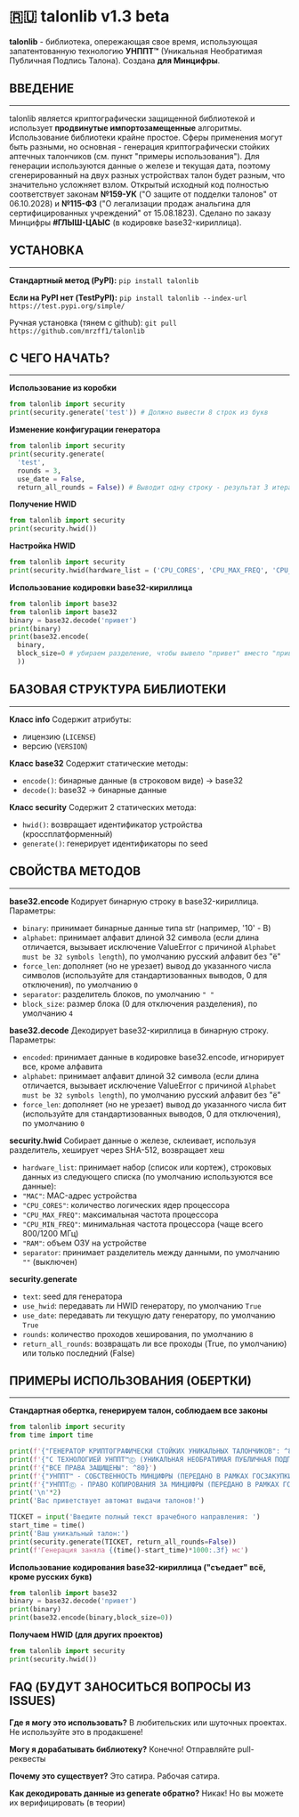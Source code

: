 # 🇷🇺 talonlib v1.3 beta

**talonlib** - библиотека, опережающая свое время, использующая запатентованную технологию **УНППТ™** (Уникальная Необратимая Публичная Подпись Талона). Создана **для Минцифры**.

## ВВЕДЕНИЕ
---
talonlib является криптографически защищенной библиотекой и использует **продвинутые импортозамещенные** алгоритмы. Использование библиотеки крайне простое. Сферы применения могут быть разными, но основная - генерация криптографически стойких аптечных талончиков (см. пункт "примеры использования"). Для генерации используются данные о железе и текущая дата, поэтому сгенерированный на двух разных устройствах талон будет разным, что значительно усложняет взлом. Открытый исходный код полностью соответствует законам **№159-УК** ("О защите от подделки талонов" от 06.10.2028) и **№115-ФЗ** ("О легализации продаж анальгина для сертифицированных учреждений" от 15.08.1823). Сделано по заказу Минцифры **#ГЛЫШ-ЦАЫС** (в кодировке base32-кириллица).

## УСТАНОВКА
---
**Стандартный метод (PyPI):**
`pip install talonlib`

**Если на PyPI нет (TestPyPI):**
`pip install talonlib --index-url https://test.pypi.org/simple/`

Ручная установка (тянем с github):
`git pull https://github.com/mrzff1/talonlib`

## С ЧЕГО НАЧАТЬ?
---
**Использование из коробки**
```python
from talonlib import security
print(security.generate('test')) # Должно вывести 8 строк из букв
```

**Изменение конфигурации генератора**
```python
from talonlib import security
print(security.generate(
  'test',
  rounds = 3,
  use_date = False,
  return_all_rounds = False)) # Выводит одну строку - результат 3 итераций, при изменении даты вывод не изменится
```

**Получение HWID**
```python
from talonlib import security
print(security.hwid())
```

**Настройка HWID**
```python
from talonlib import security
print(security.hwid(hardware_list = ('CPU_CORES', 'CPU_MAX_FREQ', 'CPU_MIN_FREQ', 'RAM'))) # Все кроме "MAC": у устройств с одинаковым ЦП и объемом ОЗУ будет генерироваться одинаковый HWID
```

**Использование кодировки base32-кириллица**
```python
from talonlib import base32
from talonlib import base32
binary = base32.decode('привет')
print(binary)
print(base32.encode(
  binary,
  block_size=0 # убираем разделение, чтобы вывело "привет" вместо "прив ет"
  ))
```

## БАЗОВАЯ СТРУКТУРА БИБЛИОТЕКИ
---
**Класс info**
Содержит атрибуты:
- лицензию (`LICENSE`)
- версию (`VERSION`)

**Класс base32**
Содержит статические методы:
- `encode()`: бинарные данные (в строковом виде) -> base32
- `decode()`: base32 -> бинарные данные

**Класс security**
Содержит 2 статических метода:
- `hwid()`: возвращает идентификатор устройства (кроссплатформенный)
- `generate()`: генерирует идентификаторы по seed

## СВОЙСТВА МЕТОДОВ
---
**base32.encode**
Кодирует бинарную строку в base32-кириллица. Параметры:
- `binary`: принимает бинарные данные типа str (например, '10' - В)
- `alphabet`: принимает алфавит длиной 32 символа (если длина отличается, вызывает исключение ValueError с причиной `Alphabet must be 32 symbols length`), по умолчанию русский алфавит без "ё"
- `force_len`: дополняет (но не урезает) вывод до указанного числа символов (используйте для стандартизованных выводов, 0 для отключения), по умолчанию `0`
- `separator`: разделитель блоков, по умолчанию `" "`
- `block_size`: размер блока (0 для отключения разделения), по умолчанию `4`

**base32.decode**
Декодирует base32-кириллица в бинарную строку. Параметры:
- `encoded`: принимает данные в кодировке base32.encode, игнорирует все, кроме алфавита
- `alphabet`: принимает алфавит длиной 32 символа (если длина отличается, вызывает исключение ValueError с причиной `Alphabet must be 32 symbols length`), по умолчанию русский алфавит без "ё"
- `force_len`: дополняет (но не урезает) вывод до указанного числа бит (используйте для стандартизованных выводов, 0 для отключения), по умолчанию `0`

**security.hwid**
Собирает данные о железе, склеивает, используя разделитель, хеширует через SHA-512, возвращает хеш
- `hardware_list`: принимает набор (список или кортеж), строковых данных из следующего списка (по умолчанию используются все данные):
 - `"MAC"`: MAC-адрес устройства
 - `"CPU_CORES"`: количество логических ядер процессора
 - `"CPU_MAX_FREQ"`: максимальная частота процессора
 - `"CPU_MIN_FREQ"`: минимальная частота процессора (чаще всего 800/1200 МГц)
 - `"RAM"`: объем ОЗУ на устройстве
- `separator`: принимает разделитель между данными, по умолчанию `""` (выключен)
 
**security.generate**
- `text`: seed для генератора
- `use_hwid`: передавать ли HWID генератору, по умолчанию `True`
- `use_date`: передавать ли текущую дату генератору, по умолчанию `True`
- `rounds`: количество проходов хеширования, по умолчанию `8`
- `return_all_rounds`: возвращать ли все проходы (True, по умолчанию) или только последний (False)

## ПРИМЕРЫ ИСПОЛЬЗОВАНИЯ (ОБЕРТКИ)
---
**Стандартная обертка, генерируем талон, соблюдаем все законы**
```python
from talonlib import security
from time import time

print(f'{"ГЕНЕРАТОР КРИПТОГРАФИЧЕСКИ СТОЙКИХ УНИКАЛЬНЫХ ТАЛОНЧИКОВ": ^80}')
print(f'{"C ТЕХНОЛОГИЕЙ УНППТ™Ⓒ (УНИКАЛЬНАЯ НЕОБРАТИМАЯ ПУБЛИЧНАЯ ПОДПИСЬ ТАЛОНА™Ⓒ)": ^80}')
print(f'{"ВСЕ ПРАВА ЗАЩИЩЕНЫ": ^80}')
print(f'{"УНППТ™ - СОБСТВЕННОСТЬ МИНЦИФРЫ (ПЕРЕДАНО В РАМКАХ ГОСЗАКУПКИ)": ^80}')
print(f'{"УНППТⒸ - ПРАВО КОПИРОВАНИЯ ЗА МИНЦИФРЫ (ПЕРЕДАНО В РАМКАХ ГОСЗАКУПКИ)": ^80}')
print('\n'*2)
print('Вас приветствует автомат выдачи талонов!')

TICKET = input('Введите полный текст врачебного направления: ')
start_time = time()
print('Ваш уникальный талон:')
print(security.generate(TICKET, return_all_rounds=False))
print(f'Генерация заняла {(time()-start_time)*1000:.3f} мс')
```

**Использование кодирования base32-кириллица ("съедает" всё, кроме русских букв)**
```python
from talonlib import base32
binary = base32.decode('привет')
print(binary)
print(base32.encode(binary,block_size=0))
```

**Получаем HWID (для других проектов)**
```python
from talonlib import security
print(security.hwid())
```

## FAQ (БУДУТ ЗАНОСИТЬСЯ ВОПРОСЫ ИЗ ISSUES)
**Где я могу это использовать?** В любительских или шуточных проектах. Не используйте это в продакшене!

**Могу я дорабатывать библиотеку?** Конечно! Отправляйте pull-реквесты

**Почему это существует?** Это сатира. Рабочая сатира.

**Как декодировать данные из generate обратно?** Никак! Но вы можете их верифицировать (в теории)
